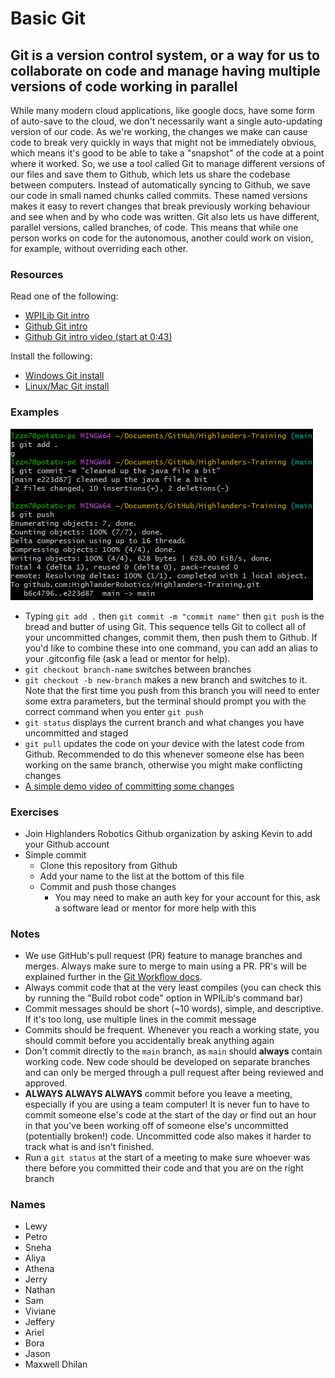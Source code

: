 # Basic Git

## Git is a version control system, or a way for us to collaborate on code and manage having multiple versions of code working in parallel

While many modern cloud applications, like google docs, have some form of auto-save to the cloud, we don't necessarily want a single auto-updating version of our code.
As we're working, the changes we make can cause code to break very quickly in ways that might not be immediately obvious, which means it's good to be able to take a "snapshot" of the code at a point where it worked.
So, we use a tool called Git to manage different versions of our files and save them to Github, which lets us share the codebase between computers.
Instead of automatically syncing to Github, we save our code in small named chunks called commits.
These named versions makes it easy to revert changes that break previously working behaviour and see when and by who code was written.
Git also lets us have different, parallel versions, called branches, of code.
This means that while one person works on code for the autonomous, another could work on vision, for example, without overriding each other.

### Resources

Read one of the following:

- [WPILib Git intro](https://docs.wpilib.org/en/stable/docs/software/basic-programming/git-getting-started.html)
- [Github Git intro](https://docs.github.com/en/get-started/using-git/about-git)
- [Github Git intro video (start at 0:43)](https://youtu.be/r8jQ9hVA2qs?t=43)

Install the following:

- [Windows Git install](https://gitforwindows.org/)
- [Linux/Mac Git install](https://git-scm.com/book/en/v2/Getting-Started-Installing-Git)

### Examples

![A simple demonstration of committing and pushing some changes in git](../../Assets/GitExample.png)

- Typing `git add .` then `git commit -m "commit name"` then `git push` is the bread and butter of using Git.
  This sequence tells Git to collect all of your uncommitted changes, commit them, then push them to Github.
  If you'd like to combine these into one command, you can add an alias to your .gitconfig file (ask a lead or mentor for help).
- `git checkout branch-name` switches between branches
- `git checkout -b new-branch` makes a new branch and switches to it.
  Note that the first time you push from this branch you will need to enter some extra parameters, but the terminal should prompt you with the correct command when you enter `git push`
- `git status` displays the current branch and what changes you have uncommitted and staged
- `git pull` updates the code on your device with the latest code from Github.
  Recommended to do this whenever someone else has been working on the same branch, otherwise you might make conflicting changes
- [A simple demo video of committing some changes](../../Assets/GitDemoVideo.mp4)

### Exercises

- Join Highlanders Robotics Github organization by asking Kevin to add your Github account
- Simple commit
  - Clone this repository from Github
  - Add your name to the list at the bottom of this file
  - Commit and push those changes
    - You may need to make an auth key for your account for this, ask a software lead or mentor for more help with this

### Notes

- We use GitHub's pull request (PR) feature to manage branches and merges.
Always make sure to merge to main using a PR.
PR's will be explained further in the [Git Workflow docs](Docs/1_General/1.3_GitWorkflow.md).
- Always commit code that at the very least compiles (you can check this by running the "Build robot code" option in WPILib's command bar)
- Commit messages should be short (~10 words), simple, and descriptive.
  If it's too long, use multiple lines in the commit message
- Commits should be frequent. Whenever you reach a working state, you should commit before you accidentally break anything again
- Don't commit directly to the `main` branch, as `main` should **always** contain working code.
  New code should be developed on separate branches and can only be merged through a pull request after being reviewed and approved.
- **ALWAYS ALWAYS ALWAYS** commit before you leave a meeting, especially if you are using a team computer!
  It is never fun to have to commit someone else's code at the start of the day or find out an hour in that you've been working off of someone else's uncommitted (potentially broken!) code.
  Uncommitted code also makes it harder to track what is and isn't finished.
- Run a `git status` at the start of a meeting to make sure whoever was there before you committed their code and that you are on the right branch

### Names

- Lewy
- Petro
- Sneha
- Aliya
- Athena
- Jerry
- Nathan
- Sam
- Viviane
- Jeffery
- Ariel
- Bora
- Jason
- Maxwell
Dhilan